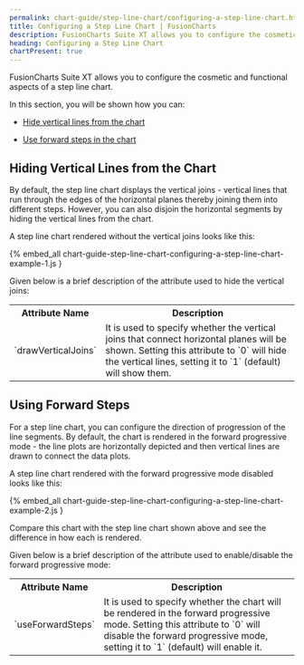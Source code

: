```yaml
---
permalink: chart-guide/step-line-chart/configuring-a-step-line-chart.html
title: Configuring a Step Line Chart | FusionCharts
description: FusionCharts Suite XT allows you to configure the cosmetic and functional aspects of a step line chart
heading: Configuring a Step Line Chart
chartPresent: true
---
```


FusionCharts Suite XT allows you to configure the cosmetic and functional aspects of a step line chart.

In this section, you will be shown how you can:

* <a href="{{ site.baseurl }}chart-guide/step-line-chart/configuring-a-step-line-chart.html#hiding-vertical-lines-from-the-chart">Hide vertical lines from the chart</a>

* <a href="{{ site.baseurl }}chart-guide/step-line-chart/configuring-a-step-line-chart.html#using-forward-steps">Use forward steps in the chart</a>

## Hiding Vertical Lines from the Chart

By default, the step line chart displays the vertical joins - vertical lines that run through the edges of the horizontal planes thereby joining them into different steps. However, you can also disjoin the horizontal segments by hiding the vertical lines from the chart.

A step line chart rendered without the vertical joins looks like this:

{% embed_all chart-guide-step-line-chart-configuring-a-step-line-chart-example-1.js }

Given below is a brief description of the attribute used to hide the vertical joins:

<table>
  <tr>
    <th>Attribute Name</th>
    <th>Description</th>
  </tr>
  <tr>
    <td>`drawVerticalJoins`</td>
    <td>It is used to specify whether the vertical joins that connect horizontal planes will be shown. Setting this attribute to `0` will hide the vertical lines, setting it to `1` (default) will show them.</td>
  </tr>
</table>


## Using Forward Steps

For a step line chart, you can configure the direction of progression of the line segments. By default, the chart is rendered in the forward progressive mode - the line plots are horizontally depicted and then vertical lines are drawn to connect the data plots.

A step line chart rendered with the forward progressive mode disabled looks like this:

{% embed_all chart-guide-step-line-chart-configuring-a-step-line-chart-example-2.js }

Compare this chart with the step line chart shown above and see the difference in how each is rendered.

Given below is a brief description of the attribute used to enable/disable the forward progressive mode:

<table>
  <tr>
    <th>Attribute Name</th>
    <th>Description</th>
  </tr>
  <tr>
    <td>`useForwardSteps`</td>
    <td>It is used to specify whether the chart will be rendered in the forward progressive mode. Setting this attribute to `0` will disable the forward progressive mode, setting it to `1` (default) will enable it.</td>
  </tr>
</table>